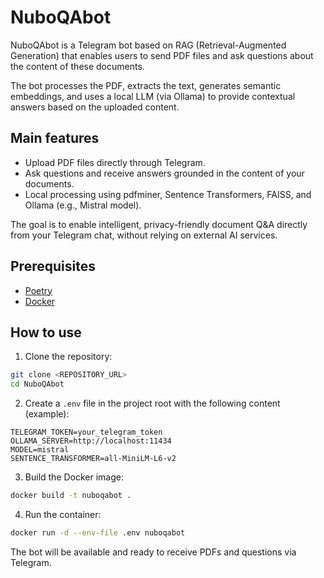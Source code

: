 # NuboQAbot

NuboQAbot is a Telegram bot based on RAG (Retrieval-Augmented Generation) that enables users to send PDF files and ask questions about the content of these documents.

The bot processes the PDF, extracts the text, generates semantic embeddings, and uses a local LLM (via Ollama) to provide contextual answers based on the uploaded content.

## Main features
- Upload PDF files directly through Telegram.
- Ask questions and receive answers grounded in the content of your documents.
- Local processing using pdfminer, Sentence Transformers, FAISS, and Ollama (e.g., Mistral model).

The goal is to enable intelligent, privacy-friendly document Q&A directly from your Telegram chat, without relying on external AI services.

## Prerequisites
- [Poetry](https://python-poetry.org/docs/#installation)
- [Docker](https://docs.docker.com/get-docker/)

## How to use

1. Clone the repository:

```bash
git clone <REPOSITORY_URL>
cd NuboQAbot
```

2. Create a `.env` file in the project root with the following content (example):

```env
TELEGRAM_TOKEN=your_telegram_token
OLLAMA_SERVER=http://localhost:11434
MODEL=mistral
SENTENCE_TRANSFORMER=all-MiniLM-L6-v2
```

3. Build the Docker image:

```bash
docker build -t nuboqabot .
```

4. Run the container:

```bash
docker run -d --env-file .env nuboqabot
```

The bot will be available and ready to receive PDFs and questions via Telegram.
